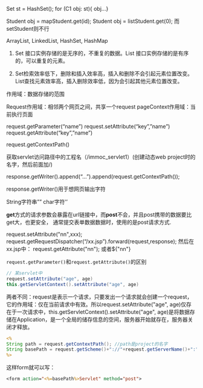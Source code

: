 Set<C1> st = HashSet<C1>();
for (C1 obj:  st){ obj…}

Student obj = mapStudent.get(id);
Student obj = listStudent.get(0);
而setStudent则不行

ArrayList, LinkedList, HashSet, HashMap


1. Set 接口实例存储的是无序的，不重复的数据。List 接口实例存储的是有序的，可以重复的元素。

2. Set检索效率低下，删除和插入效率高，插入和删除不会引起元素位置改变。List查找元素效率高，插入删除效率低，因为会引起其他元素位置改变。

作用域：数据存储的范围

Request作用域：相邻两个网页之间，共享一个request
pageContext作用域：当前执行页面

request.getParameter(“name”)
request.setAttribute(“key”,”name”)
request.getAttribute(“key”,”name”)


request.getContextPath()

获取servlet访问路径中的工程名（/immoc_servlet1）(创建动态web project时的名字，然后前面加/)

response.getWriter().append(“…”).append(request.getContextPath());

response.getWriter()用于想网页输出字符


String字符串””
char字符’’


**get**方式的请求参数会暴露在url链接中，而**post**不会，并且post携带的数据要比get大，也更安全，
通常提交表单数据数据时，使用的是post请求方式.



request.setAttribute("nn",xxx);
request.getRequestDispatcher(“/xx.jsp”).forward(request,response);
然后在xx.jsp中：
request.getAttribute("nn");
或者${"nn"}

`request.getParameter()`和`request.getAttribute()`的区别



```java
// 某servlet中
request.setAttribute("age", age)
this.getServletContext().setAttribute("age", age)
```

两者不同：request是表示一个请求，只要发出一个请求就会创建一个request，它的作用域：仅在当前请求中有效。所以request.setAttribute("age", age)仅存在于一次请求中，this.getServletContext().setAttribute("age", age)是将数据存储在Application，是一个全局的储存信息的空间，服务器开始就存在，服务器关闭才释放。


```jsp
<%
String path = request.getContextPath(); //path是project的名字
String basePath = request.getScheme()+"://"+request.getServerName()+":"+request.getServerPort()+path+"/";
%>
```

这样form就可以写：
```jsp
<form action="<%=basePath%>Servlet" method="post">
```